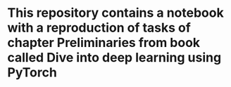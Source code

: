 # This repository contains a notebook with a reproduction of tasks of chapter Preliminaries from book called Dive into deep learning using PyTorch
